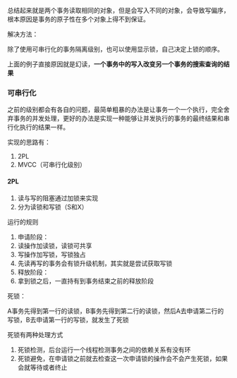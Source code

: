 总结起来就是两个事务读取相同的对象，但是会写入不同的对象，会导致写偏序，根本原因是事务的原子性在多个对象上得不到保证。

解决方法：

除了使用可串行化的事务隔离级别，也可以使用显示锁，自己决定上锁的顺序。

上面的例子直接原因就是幻读，**一个事务中的写入改变另一个事务的搜索查询的结果**

### 可串行化

之前的级别都会有各自的问题，最简单粗暴的办法是让事务一个一个执行，完全舍弃事务的并发处理，更好的办法是实现一种能够让并发执行的事务的最终结果和串行化执行的结果一样。

实现的思路有：

1. 2PL
2. MVCC（可串行化级别）

#### 2PL

1. 读与写的阻塞通过加锁来实现
2. 分为读锁和写锁（S和X）

运行的规则

1. 申请阶段：
2. 读操作加读锁，读锁可共享
3. 写操作加写锁，写锁独占
4. 先读再写的事务会有锁升级机制，其实就是尝试获取写锁
5. 释放阶段：
6. 拿到锁之后，一直持有到事务结束之前的释放阶段

死锁：

A事务先得到第一行的读锁，B事务先得到第二行的读锁，然后A去申请第二行的写锁，B去申请第一行的写锁，就发生了死锁

死锁有两种处理方式

1. 死锁检测，后台运行一个线程检测事务之间的依赖关系有没有环
2. 死锁避免，在申请锁之前就去检查这一次申请锁的操作会不会产生死锁，如果会就等待或者终止

